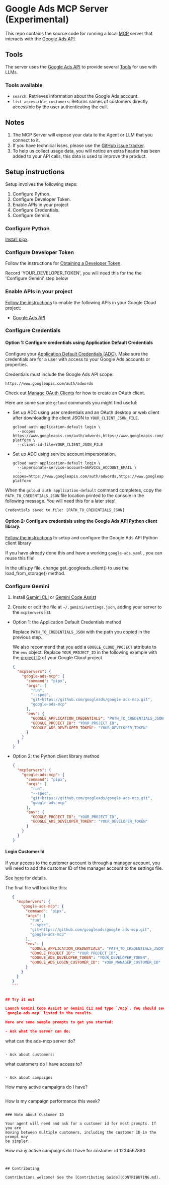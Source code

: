 # Google Ads MCP Server (Experimental)

This repo contains the source code for running a local
[MCP](https://modelcontextprotocol.io) server that interacts with the
[Google Ads API](https://developers.google.com/google-ads/api).

## Tools

The server uses the
[Google Ads API](https://developers.google.com/google-ads/api/reference/rpc/v21/overview)
to provide several
[Tools](https://modelcontextprotocol.io/docs/concepts/tools) for use with LLMs.

### Tools available

- `search`: Retrieves information about the Google Ads account.
- `list_accessible_customers`: Returns names of customers directly accessible
  by the user authenticating the call.

## Notes

1.  The MCP Server will expose your data to the Agent or LLM that you connect to it.
1.  If you have technical isses, please use the [GitHub issue tracker](https://github.com/googleads/google-ads-mcp/issues).
1.  To help us collect usage data, you will notice an extra header has been added to your API calls, this data is used to improve the product.

## Setup instructions

Setup involves the following steps:

1.  Configure Python.
1.  Configure Developer Token.
1.  Enable APIs in your project
1.  Configure Credentials.
1.  Configure Gemini.

### Configure Python

[Install pipx](https://pipx.pypa.io/stable/#install-pipx).

### Configure Developer Token

Follow the instructions for [Obtaining a Developer Token](https://developers.google.com/google-ads/api/docs/get-started/dev-token).

Record 'YOUR_DEVELOPER_TOKEN', you will need this for the the 'Configure Gemini' step below

### Enable APIs in your project

[Follow the instructions](https://support.google.com/googleapi/answer/6158841)
to enable the following APIs in your Google Cloud project:

* [Google Ads API](https://console.cloud.google.com/apis/library/googleads.googleapis.com)

### Configure Credentials
#### Option 1: Configure credentials using Application Default Credentials

Configure your [Application Default Credentials
(ADC)](https://cloud.google.com/docs/authentication/provide-credentials-adc).
Make sure the credentials are for a user with access to your Google Ads
accounts or properties.

Credentials must include the Google Ads API scope:

```
https://www.googleapis.com/auth/adwords
```

Check out
[Manage OAuth Clients](https://support.google.com/cloud/answer/15549257)
for how to create an OAuth client.

Here are some sample `gcloud` commands you might find useful:


- Set up ADC using user credentials and an OAuth desktop or web client after
  downloading the client JSON to `YOUR_CLIENT_JSON_FILE`.

  ```shell
  gcloud auth application-default login \
    --scopes https://www.googleapis.com/auth/adwords,https://www.googleapis.com/auth/cloud-platform \
    --client-id-file=YOUR_CLIENT_JSON_FILE
  ```

- Set up ADC using service account impersonation.

  ```shell
  gcloud auth application-default login \
    --impersonate-service-account=SERVICE_ACCOUNT_EMAIL \
    --scopes=https://www.googleapis.com/auth/adwords,https://www.googleapis.com/auth/cloud-platform
  ```

When the `gcloud auth application-default` command completes, copy the
`PATH_TO_CREDENTIALS_JSON` file location printed to the console in the
following message. You will need this for a later step!

```
Credentials saved to file: [PATH_TO_CREDENTIALS_JSON]
```

#### Option 2: Configure credentials using the Google Ads API Python client library.

[Follow the instructions](https://developers.google.com/google-ads/api/docs/client-libs/python/)
to setup and configure the Google Ads API Python client library

If you have already done this and have a working `google-ads.yaml` , you can reuse this file!

In the utils.py file, change get_googleads_client() to use the load_from_storage() method.

### Configure Gemini

1.  Install [Gemini
    CLI](https://github.com/google-gemini/gemini-cli/blob/main/docs/cli/index.md)
    or [Gemini Code
    Assist](https://marketplace.visualstudio.com/items?itemName=Google.geminicodeassist)

1.  Create or edit the file at `~/.gemini/settings.json`, adding your server
    to the `mcpServers` list.


- Option 1: the Application Default Credentials method

    Replace `PATH_TO_CREDENTIALS_JSON` with the path you copied in the previous
    step.

    We also recommend that you add a `GOOGLE_CLOUD_PROJECT` attribute to the
    `env` object. Replace `YOUR_PROJECT_ID` in the following example with the
    [project ID](https://support.google.com/googleapi/answer/7014113) of your
    Google Cloud project.



    ```json
    {
      "mcpServers": {
        "google-ads-mcp": {
          "command": "pipx",
          "args": [
            "run",
            "--spec",
            "git+https://github.com/googleads/google-ads-mcp.git",
            "google-ads-mcp"
          ],
          "env": {
            "GOOGLE_APPLICATION_CREDENTIALS": "PATH_TO_CREDENTIALS_JSON",
            "GOOGLE_PROJECT_ID": "YOUR_PROJECT_ID",
            "GOOGLE_ADS_DEVELOPER_TOKEN": "YOUR_DEVELOPER_TOKEN"
          }
        }
      }
    }
    ```

- Option 2: the Python client library method

    ```json
    {
      "mcpServers": {
        "google-ads-mcp": {
          "command": "pipx",
          "args": [
            "run",
            "--spec",
            "git+https://github.com/googleads/google-ads-mcp.git",
            "google-ads-mcp"
          ],
          "env": {
            "GOOGLE_PROJECT_ID": "YOUR_PROJECT_ID",
            "GOOGLE_ADS_DEVELOPER_TOKEN": "YOUR_DEVELOPER_TOKEN"
          }
        }
      }
    }
    ```

#### Login Customer Id

If your access to the customer account is through a manager account, you will
need to add the customer ID of the manager account to the settings file.

See [here](https://developers.google.com/google-ads/api/docs/concepts/call-structure#cid) for details.

The final file will look like this:

 ```json
    {
      "mcpServers": {
        "google-ads-mcp": {
          "command": "pipx",
          "args": [
            "run",
            "--spec",
            "git+https://github.com/googleads/google-ads-mcp.git",
            "google-ads-mcp"
          ],
          "env": {
            "GOOGLE_APPLICATION_CREDENTIALS": "PATH_TO_CREDENTIALS_JSON",
            "GOOGLE_PROJECT_ID": "YOUR_PROJECT_ID",
            "GOOGLE_ADS_DEVELOPER_TOKEN": "YOUR_DEVELOPER_TOKEN",
            "GOOGLE_ADS_LOGIN_CUSTOMER_ID": "YOUR_MANAGER_CUSTOMER_ID"
          }
        }
      }
    }
    ```


## Try it out

Launch Gemini Code Assist or Gemini CLI and type `/mcp`. You should see
`google-ads-mcp` listed in the results.

Here are some sample prompts to get you started:

- Ask what the server can do:

  ```
  what can the ads-mcp server do?
  ```

- Ask about customers:

  ```
  what customers do I have access to?
  ```

- Ask about campaigns 

  ```
  How many active campaigns do I have?
  ```

  ```
  How is my campaign performance this week?
  ```

### Note about Customer ID

Your agent will need and ask for a customer id for most prompts. If you are 
moving between multiple customers, including the customer ID in the prompt may
be simpler.

```
How many active campaigns do I have for customer id 1234567890
```


## Contributing

Contributions welcome! See the [Contributing Guide](CONTRIBUTING.md).
